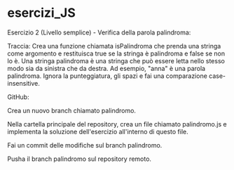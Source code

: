 # esercizi_JS

Esercizio 2 (Livello semplice) - Verifica della parola palindroma:

Traccia:
Crea una funzione chiamata isPalindroma che prenda una stringa come argomento e restituisca true se la stringa è palindroma e false se non lo è. Una stringa palindroma è una stringa che può essere letta nello stesso modo sia da sinistra che da destra. Ad esempio, "anna" è una parola palindroma. Ignora la punteggiatura, gli spazi e fai una comparazione case-insensitive.

GitHub:

Crea un nuovo branch chiamato palindromo.

Nella cartella principale del repository, crea un file chiamato palindromo.js e implementa la soluzione dell'esercizio all'interno di questo file.

Fai un commit delle modifiche sul branch palindromo.

Pusha il branch palindromo sul repository remoto.